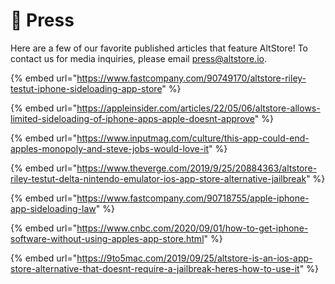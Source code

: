 # 📰 Press

Here are a few of our favorite published articles that feature AltStore! To contact us for media inquiries, please email [press@altstore.io](mailto:press@altstore.io).

{% embed url="https://www.fastcompany.com/90749170/altstore-riley-testut-iphone-sideloading-app-store" %}

{% embed url="https://appleinsider.com/articles/22/05/06/altstore-allows-limited-sideloading-of-iphone-apps-apple-doesnt-approve" %}

{% embed url="https://www.inputmag.com/culture/this-app-could-end-apples-monopoly-and-steve-jobs-would-love-it" %}

{% embed url="https://www.theverge.com/2019/9/25/20884363/altstore-riley-testut-delta-nintendo-emulator-ios-app-store-alternative-jailbreak" %}

{% embed url="https://www.fastcompany.com/90718755/apple-iphone-app-sideloading-law" %}

{% embed url="https://www.cnbc.com/2020/09/01/how-to-get-iphone-software-without-using-apples-app-store.html" %}

{% embed url="https://9to5mac.com/2019/09/25/altstore-is-an-ios-app-store-alternative-that-doesnt-require-a-jailbreak-heres-how-to-use-it" %}

